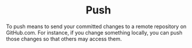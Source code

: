 # <center>Push</center>
To push means to send your committed changes to a remote repository on GitHub.com. For instance, if you change something locally, you can push those changes so that others may access them.
